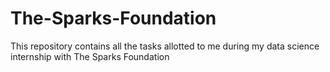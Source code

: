 # The-Sparks-Foundation
This repository contains all the tasks allotted to me during my data science internship with The Sparks Foundation
